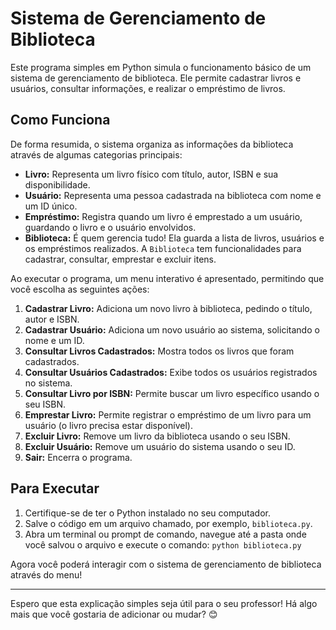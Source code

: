 # Sistema de Gerenciamento de Biblioteca

Este programa simples em Python simula o funcionamento básico de um sistema de gerenciamento de biblioteca. Ele permite cadastrar livros e usuários, consultar informações, e realizar o empréstimo de livros.

## Como Funciona

De forma resumida, o sistema organiza as informações da biblioteca através de algumas categorias principais:

* **Livro:** Representa um livro físico com título, autor, ISBN e sua disponibilidade.
* **Usuário:** Representa uma pessoa cadastrada na biblioteca com nome e um ID único.
* **Empréstimo:** Registra quando um livro é emprestado a um usuário, guardando o livro e o usuário envolvidos.
* **Biblioteca:** É quem gerencia tudo! Ela guarda a lista de livros, usuários e os empréstimos realizados. A `Biblioteca` tem funcionalidades para cadastrar, consultar, emprestar e excluir itens.

Ao executar o programa, um menu interativo é apresentado, permitindo que você escolha as seguintes ações:

1.  **Cadastrar Livro:** Adiciona um novo livro à biblioteca, pedindo o título, autor e ISBN.
2.  **Cadastrar Usuário:** Adiciona um novo usuário ao sistema, solicitando o nome e um ID.
3.  **Consultar Livros Cadastrados:** Mostra todos os livros que foram cadastrados.
4.  **Consultar Usuários Cadastrados:** Exibe todos os usuários registrados no sistema.
5.  **Consultar Livro por ISBN:** Permite buscar um livro específico usando o seu ISBN.
6.  **Emprestar Livro:** Permite registrar o empréstimo de um livro para um usuário (o livro precisa estar disponível).
7.  **Excluir Livro:** Remove um livro da biblioteca usando o seu ISBN.
8.  **Excluir Usuário:** Remove um usuário do sistema usando o seu ID.
9.  **Sair:** Encerra o programa.

## Para Executar

1.  Certifique-se de ter o Python instalado no seu computador.
2.  Salve o código em um arquivo chamado, por exemplo, `biblioteca.py`.
3.  Abra um terminal ou prompt de comando, navegue até a pasta onde você salvou o arquivo e execute o comando: `python biblioteca.py`

Agora você poderá interagir com o sistema de gerenciamento de biblioteca através do menu!

---

Espero que esta explicação simples seja útil para o seu professor! Há algo mais que você gostaria de adicionar ou mudar? 😊